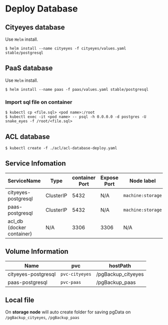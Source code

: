 # Deploy Database

## Cityeyes database
Use `Helm` install.
```shell
$ helm install --name cityeyes -f cityeyes/values.yaml stable/postgresql
```
 
## PaaS database
Use `Helm` install.
```shell
$ helm install --name paas -f paas/values.yaml stable/postgresql
```

### Import sql file on container
```shell
$ kubectl cp <file.sql> <pod name>:/root
$ kubectl exec -it <pod name> -- psql -h 0.0.0.0 -d postgres -U snake_eyes -f /root/<file.sql>
```

## ACL database

```shell
$ kubectl create -f ./acl/acl-database-deploy.yaml
```

## Service Infomation

|ServiceName|Type|container Port|Expose Port|Node label|
|-|-|-|-|-|
|cityeyes-postgresql|ClusterIP|5432|N/A|`machine:storage`|
|paas-postgresql|ClusterIP|5432|N/A|`machine:storage`|
|acl_db (docker container)|N/A|3306|3306|N/A|

## Volume Information

|Name|pvc|hostPath|
|-|-|-|
|cityeyes-postgresql|`pvc-cityeyes`|/pgBackup_cityeyes|
|paas-postgresql|`pvc-paas`|/pgBackup_paas|

## Local file
On **storage node** will auto create folder for saving pgData on `/pgBackup_cityeyes`, `/pgBackup_paas`
